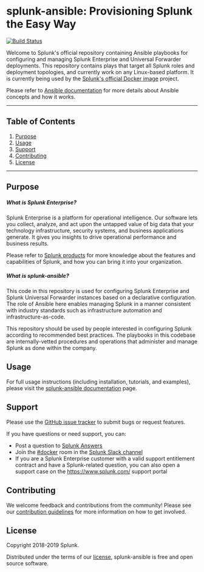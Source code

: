 # splunk-ansible: Provisioning Splunk the Easy Way

[![Build Status](https://circleci.com/gh/splunk/splunk-ansible/tree/develop.svg?style=svg)](https://circleci.com/gh/splunk/splunk-ansible/tree/develop)

Welcome to Splunk's official repository containing Ansible playbooks for configuring and managing Splunk Enterprise and Universal Forwarder deployments. This repository contains plays that target all Splunk roles and deployment topologies, and currently work on any Linux-based platform. It is currently being used by the [Splunk's official Docker image](https://github.com/splunk/docker-splunk) project. 

Please refer to [Ansible documentation](http://docs.ansible.com/) for more details about Ansible concepts and how it works. 

----

## Table of Contents

1. [Purpose](#purpose)
2. [Usage](#usage)
3. [Support](#support)
4. [Contributing](#contributing)
5. [License](#license)

----

## Purpose

##### What is Splunk Enterprise?
Splunk Enterprise is a platform for operational intelligence. Our software lets you collect, analyze, and act upon the untapped value of big data that your technology infrastructure, security systems, and business applications generate. It gives you insights to drive operational performance and business results.

Please refer to [Splunk products](https://www.splunk.com/en_us/software.html) for more knowledge about the features and capabilities of Splunk, and how you can bring it into your organization.

##### What is splunk-ansible?
This code in this repository is used for configuring Splunk Enterprise and Splunk Universal Forwarder instances based on a declarative configuration. The role of Ansible here enables managing Splunk in a manner consistent with industry standards such as infrastructure automation and infrastructure-as-code.

This repository should be used by people interested in configuring Splunk according to recommended best practices. The playbooks in this codebase are internally-vetted procedures and operations that administer and manage Splunk as done within the company.

## Usage
For full usage instructions (including installation, tutorials, and examples), please visit the [splunk-ansible documentation](https://splunk.github.io/splunk-ansible/) page.

## Support
Please use the [GitHub issue tracker](https://github.com/splunk/splunk-ansible/issues) to submit bugs or request features.

If you have questions or need support, you can:
* Post a question to [Splunk Answers](http://answers.splunk.com)
* Join the [#docker](https://splunk-usergroups.slack.com/messages/C1RH09ERM/) room in the [Splunk Slack channel](http://splunk-usergroups.slack.com)
* If you are a Splunk Enterprise customer with a valid support entitlement contract and have a Splunk-related question, you can also open a support case on the https://www.splunk.com/ support portal

## Contributing
We welcome feedback and contributions from the community! Please see our [contribution guidelines](docs/CONTRIBUTING.md) for more information on how to get involved. 

## License
Copyright 2018-2019 Splunk.

Distributed under the terms of our [license](docs/LICENSE.md), splunk-ansible is free and open source software.
